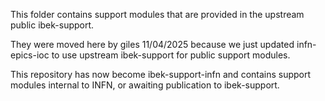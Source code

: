 This folder contains support modules that are provided in the upstream public ibek-support.

They were moved here by giles 11/04/2025 because we just updated infn-epics-ioc to use upstream ibek-support for public support modules.

This repository has now become ibek-support-infn and contains support modules internal to INFN, or awaiting publication to ibek-support.
